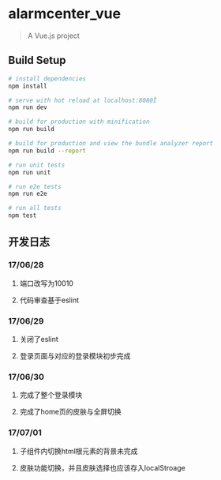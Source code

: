 # alarmcenter_vue

> A Vue.js project

## Build Setup

``` bash
# install dependencies
npm install

# serve with hot reload at localhost:8080Ï
npm run dev

# build for production with minification
npm run build

# build for production and view the bundle analyzer report
npm run build --report

# run unit tests
npm run unit

# run e2e tests
npm run e2e

# run all tests
npm test
```

## 开发日志

### 17/06/28

 1. 端口改写为10010

 2. 代码审查基于eslint

### 17/06/29

  1. 关闭了eslint

  2. 登录页面与对应的登录模块初步完成

### 17/06/30

  1. 完成了整个登录模块

  2. 完成了home页的皮肤与全屏切换

  ### 17/07/01

  1. 子组件内切换html根元素的背景未完成

  2. 皮肤功能切换，并且皮肤选择也应该存入localStroage